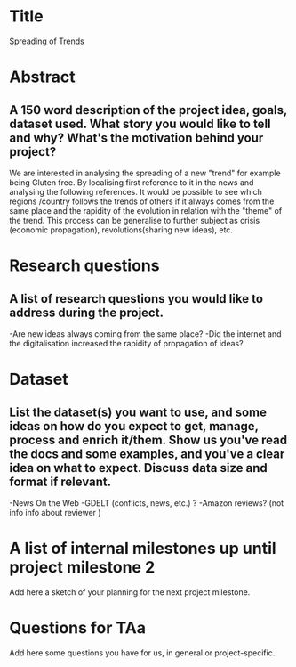 # Title
Spreading of Trends
# Abstract
## A 150 word description of the project idea, goals, dataset used. What story you would like to tell and why? What's the motivation behind your project?
We are interested in analysing the spreading of a new "trend" for example being Gluten free. By localising first reference to it in the news and analysing the following references. It would be possible to see which regions /country follows the trends of others if it always comes from the same place and the rapidity of the evolution in relation with the "theme" of the trend. This process can be generalise to further subject as crisis (economic propagation), revolutions(sharing new ideas), etc.

# Research questions
## A list of research questions you would like to address during the project.
-Are new ideas always coming from the same place?
-Did the internet and the digitalisation increased the rapidity of propagation of ideas?

# Dataset
## List the dataset(s) you want to use, and some ideas on how do you expect to get, manage, process and enrich it/them. Show us you've read the docs and some examples, and you've a clear idea on what to expect. Discuss data size and format if relevant.
-News On the Web
-GDELT (conflicts, news, etc.) ?
-Amazon reviews? (not info info about reviewer )
# A list of internal milestones up until project milestone 2
Add here a sketch of your planning for the next project milestone.

# Questions for TAa
Add here some questions you have for us, in general or project-specific.
